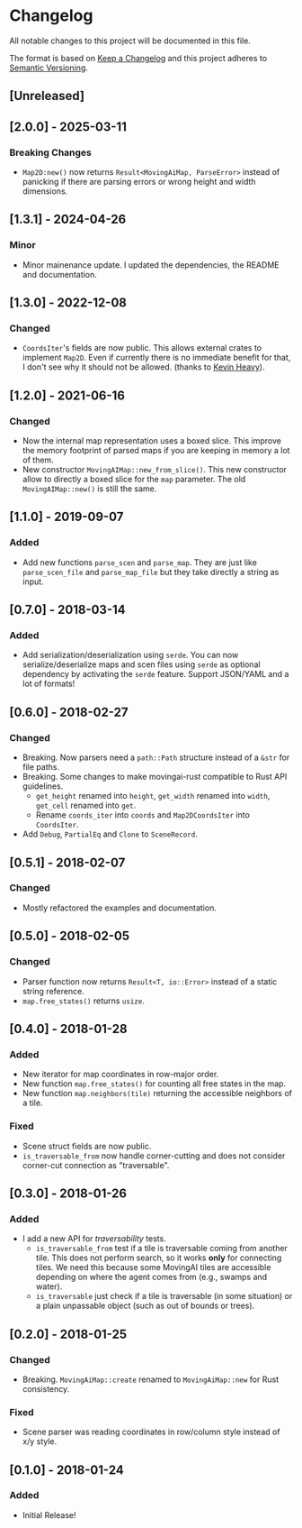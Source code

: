 # Changelog

All notable changes to this project will be documented in this file.

The format is based on [Keep a Changelog](http://keepachangelog.com/en/1.0.0/)
and this project adheres to [Semantic Versioning](http://semver.org/spec/v2.0.0.html).

## [Unreleased]

## [2.0.0] - 2025-03-11

### Breaking Changes

- `Map2D:new()` now returns `Result<MovingAiMap, ParseError>` instead of panicking if there are parsing errors or wrong height and width dimensions.

## [1.3.1] - 2024-04-26

### Minor

- Minor mainenance update. I updated the dependencies, the README and documentation.

## [1.3.0] - 2022-12-08

### Changed

- `CoordsIter`'s fields are now public. This allows external crates to implement `Map2D`. Even if currently there is no immediate benefit for that, I don't see why it should not be allowed. (thanks to [Kevin Heavy](https://github.com/kevinheavey)).

## [1.2.0] - 2021-06-16

### Changed

- Now the internal map representation uses a boxed slice. This improve the memory footprint of parsed maps if you are keeping in memory a lot of them.
- New constructor `MovingAIMap::new_from_slice()`. This new constructor allow to directly a boxed slice for the `map` parameter. The old `MovingAIMap::new()` is still the same.

## [1.1.0] - 2019-09-07

### Added

- Add new functions `parse_scen` and `parse_map`. They are just like `parse_scen_file` and `parse_map_file` but they take directly a string as input.

## [0.7.0] - 2018-03-14

### Added

- Add serialization/deserialization using `serde`. You can now serialize/deserialize maps and scen files using `serde` as optional dependency by activating the `serde` feature. Support JSON/YAML and a lot of formats!

## [0.6.0] - 2018-02-27

### Changed

- Breaking. Now parsers need a `path::Path` structure instead of a `&str` for file paths.
- Breaking. Some changes to make movingai-rust compatible to Rust API guidelines.
  - `get_height` renamed into `height`, `get_width` renamed into `width`, `get_cell` renamed into `get`.
  - Rename `coords_iter` into `coords` and `Map2DCoordsIter` into `CoordsIter`.
- Add `Debug`, `PartialEq` and `Clone` to `SceneRecord`.

## [0.5.1] - 2018-02-07

### Changed

- Mostly refactored the examples and documentation.

## [0.5.0] - 2018-02-05

### Changed

- Parser function now returns `Result<T, io::Error>` instead of a static string reference.
- `map.free_states()` returns `usize`.

## [0.4.0] - 2018-01-28

### Added

- New iterator for map coordinates in row-major order.
- New function `map.free_states()` for counting all free states in the map.
- New function `map.neighbors(tile)` returning the accessible neighbors of a tile.

### Fixed

- Scene struct fields are now public.
- `is_traversable_from` now handle corner-cutting and does not consider corner-cut connection as "traversable".

## [0.3.0] - 2018-01-26

### Added

- I add a new API for _traversability_ tests.
  - `is_traversable_from` test if a tile is traversable coming from another tile. This does not perform search, so it works **only** for connecting tiles. We need this because some MovingAI tiles are accessible depending on where the agent comes from (e.g., swamps and water).
  - `is_traversable` just check if a tile is traversable (in some situation) or a plain unpassable object (such as out of bounds or trees).

## [0.2.0] - 2018-01-25

### Changed

- Breaking. `MovingAiMap::create` renamed to `MovingAiMap::new` for Rust consistency.

### Fixed

- Scene parser was reading coordinates in row/column style instead of x/y style.

## [0.1.0] - 2018-01-24

### Added

- Initial Release!
